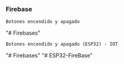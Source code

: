 ### Firebase
```
Botones encendido y apagado
```
"# Firebases" 
```
Botones encendido y apagado (ESP32) - IOT
```
"# Firebases" 
"# ESP32-FireBase" 
